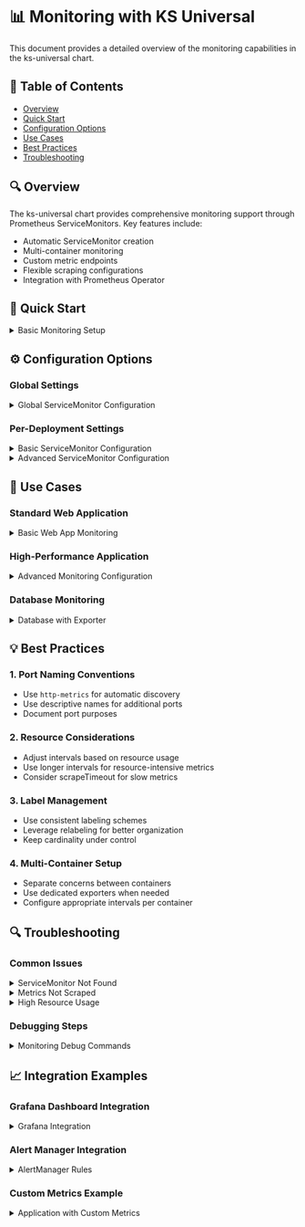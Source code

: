 # 📊 Monitoring with KS Universal

This document provides a detailed overview of the monitoring capabilities in the ks-universal chart.

## 📑 Table of Contents
- [Overview](#overview)
- [Quick Start](#quick-start)
- [Configuration Options](#configuration-options)
- [Use Cases](#use-cases)
- [Best Practices](#best-practices)
- [Troubleshooting](#troubleshooting)

## 🔍 Overview

The ks-universal chart provides comprehensive monitoring support through Prometheus ServiceMonitors. Key features include:
- Automatic ServiceMonitor creation
- Multi-container monitoring
- Custom metric endpoints
- Flexible scraping configurations
- Integration with Prometheus Operator

## 🚀 Quick Start

<details>
<summary>Basic Monitoring Setup</summary>

```yaml
# Enable monitoring for a simple application
deployments:
  my-app:
    autoCreateServiceMonitor: true
    containers:
      main:
        ports:
          http-metrics:
            containerPort: 9090
```
</details>

## ⚙️ Configuration Options

### Global Settings

<details>
<summary>Global ServiceMonitor Configuration</summary>

```yaml
generic:
  serviceMonitorGeneral:
    labels:
      prometheus: kube-prometheus  # Required for Prometheus Operator discovery
    interval: 30s                 # Default scrape interval
    scrapeTimeout: 10s           # Default scrape timeout
```
</details>

### Per-Deployment Settings

<details>
<summary>Basic ServiceMonitor Configuration</summary>

```yaml
deployments:
  my-app:
    autoCreateServiceMonitor: true
    serviceMonitor:
      path: /metrics           # Metrics path
      interval: 15s           # Override global interval
```
</details>

<details>
<summary>Advanced ServiceMonitor Configuration</summary>

```yaml
serviceMonitor:
  endpoints:
    - port: metrics
      interval: 15s
      path: /metrics
      scrapeTimeout: 10s
      # Relabeling configuration
      relabelings:
        - sourceLabels: [__meta_kubernetes_pod_label_app_kubernetes_io_component]
          targetLabel: component
      # Metric relabeling
      metricRelabelings:
        - sourceLabels: [__name__]
          regex: 'go_.*'
          action: drop
```
</details>

## 🎯 Use Cases

### Standard Web Application

<details>
<summary>Basic Web App Monitoring</summary>

```yaml
deployments:
  web-app:
    autoCreateServiceMonitor: true
    containers:
      main:
        ports:
          http-metrics:
            containerPort: 9090
```
</details>

### High-Performance Application

<details>
<summary>Advanced Monitoring Configuration</summary>

```yaml
deployments:
  high-load-app:
    autoCreateServiceMonitor: true
    containers:
      main:
        ports:
          basic-metrics:
            containerPort: 9090
          detailed-metrics:
            containerPort: 9091
    serviceMonitor:
      endpoints:
        - port: basic-metrics
          interval: 10s
          path: /metrics/basic
        - port: detailed-metrics
          interval: 30s
          path: /metrics/detailed
```
</details>

### Database Monitoring

<details>
<summary>Database with Exporter</summary>

```yaml
deployments:
  database:
    autoCreateServiceMonitor: true
    containers:
      db:
        image: postgres
        ports:
          postgres:
            containerPort: 5432
      exporter:
        image: postgres-exporter
        ports:
          http-metrics:
            containerPort: 9187
    serviceMonitor:
      endpoints:
        - port: http-metrics
          interval: 20s
```
</details>

## 💡 Best Practices

### 1. Port Naming Conventions
- Use `http-metrics` for automatic discovery
- Use descriptive names for additional ports
- Document port purposes

### 2. Resource Considerations
- Adjust intervals based on resource usage
- Use longer intervals for resource-intensive metrics
- Consider scrapeTimeout for slow metrics

### 3. Label Management
- Use consistent labeling schemes
- Leverage relabeling for better organization
- Keep cardinality under control

### 4. Multi-Container Setup
- Separate concerns between containers
- Use dedicated exporters when needed
- Configure appropriate intervals per container

## 🔍 Troubleshooting

### Common Issues

<details>
<summary>ServiceMonitor Not Found</summary>

1. **Check labels match Prometheus Operator configuration**
```yaml
generic:
  serviceMonitorGeneral:
    labels:
      prometheus: kube-prometheus  # Must match your Prometheus Operator configuration
```

2. **Verify ServiceMonitor CRD is installed**
```bash
kubectl get crd servicemonitors.monitoring.coreos.com
```
</details>

<details>
<summary>Metrics Not Scraped</summary>

1. **Verify port names match ServiceMonitor configuration**
2. **Check endpoint accessibility**
```bash
kubectl port-forward svc/your-service 9090:9090
curl localhost:9090/metrics
```
3. **Validate metrics path**
</details>

<details>
<summary>High Resource Usage</summary>

1. **Adjust scraping intervals**
```yaml
serviceMonitor:
  endpoints:
    - port: metrics
      interval: 30s  # Increase for less critical metrics
```

2. **Use metric filtering**
```yaml
metricRelabelings:
  - sourceLabels: [__name__]
    regex: 'go_gc_.*'
    action: keep  # Only keep relevant metrics
```
</details>

### Debugging Steps

<details>
<summary>Monitoring Debug Commands</summary>

1. Check ServiceMonitor creation:
```bash
kubectl get servicemonitor -n your-namespace
kubectl describe servicemonitor your-servicemonitor
```

2. Verify endpoint discovery:
```bash
kubectl get endpoints -n your-namespace
```

3. Check Prometheus targets:
```bash
kubectl port-forward svc/prometheus-k8s 9090:9090 -n monitoring
# Open http://localhost:9090/targets in your browser
```
</details>

## 📈 Integration Examples

### Grafana Dashboard Integration

<details>
<summary>Grafana Integration</summary>

```yaml
podAnnotations:
  grafana-dashboard: "true"

serviceMonitor:
  endpoints:
    - port: metrics
      interval: 15s
      metricRelabelings:
        - sourceLabels: [__name__]
          regex: 'error_.*'
          action: keep
```
</details>

### Alert Manager Integration

<details>
<summary>AlertManager Rules</summary>

```yaml
# In your Prometheus Rules configuration
apiVersion: monitoring.coreos.com/v1
kind: PrometheusRule
metadata:
  name: my-app-alerts
spec:
  groups:
    - name: my-app
      rules:
        - alert: HighErrorRate
          expr: |
            sum(rate(http_requests_total{status=~"5.."}[5m])) 
            / 
            sum(rate(http_requests_total[5m])) > 0.1
          for: 5m
          labels:
            severity: warning
          annotations:
            summary: High error rate detected
```
</details>

### Custom Metrics Example

<details>
<summary>Application with Custom Metrics</summary>

```yaml
deployments:
  custom-app:
    autoCreateServiceMonitor: true
    containers:
      main:
        ports:
          http-metrics:
            containerPort: 9090
    serviceMonitor:
      endpoints:
        - port: http-metrics
          interval: 15s
          metricRelabelings:
            - sourceLabels: [__name__]
              regex: '^myapp_.*'
              action: keep
```
</details>